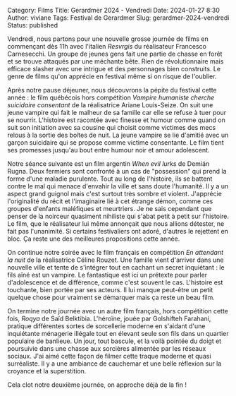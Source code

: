 Category: Films
Title: Gerardmer 2024 - Vendredi
Date: 2024-01-27 8:30
Author: viviane
Tags: Festival de Gerardmer
Slug: gerardmer-2024-vendredi
Status: published

Vendredi, nous partons pour une nouvelle grosse journée de films en commençant dès 11h avec l'italien *Resvrgis* du réalisateur Francesco Carnesecchi. Un groupe de jeunes gens fait une partie de chasse en forêt et se trouve attaqués par une méchante bête. Rien de révolutionnaire mais efficace slasher avec une intrigue et des personnages bien construits. Le genre de films qu'on apprécie en festival même si on risque de l'oublier.

Après notre pause déjeuner, nous découvrons la pépite du festival cette année : le film québécois hors compétition *Vampire humaniste cherche suicidaire consentant* de la réalisatrice Ariane Louis-Seize. On suit une jeune vampire qui fait le malheur de sa famille car elle se refuse à tuer pour se nourrir. L'histoire est racontée avec finesse et humour comme quand on suit son initiation avec sa cousine qui choisit comme victimes des mecs relous à la sortie des boîtes de nuit. La jeune vampire se lie d'amitié avec un garçon suicidaire qui se propose comme victime consentante. Le film tient ses promesses jusqu'au bout entre humour noir et amour adolescent.

Notre séance suivante est un film argentin *When evil lurks* de Demián Rugna. Deux fermiers sont confronté à un cas de "possession" qui prend la forme d'une maladie purulente. Tout au long de l'histoire, ils se battent contre le mal qui menace d'envahir la ville et sans doute l'humanité. Il y a un aspect grand guignol mais c'est surtout très sombre et violent. J'apprécie l'originalité du récit et l'imaginaire lié à cet étrange démon, comme ces groupes d'enfants maléfiques et meurtriers. Je ne sais cependant que penser de la noirceur quasiment nihiliste qui s'abat petit à petit sur l'histoire. Le film, que le réalisateur lui même annonçait que nous allions détester, ne fait pas l'unanimité. Si certains festivaliers ont adoré, d'autres le rejettent en bloc. Ça reste une des meilleures propositions cette année.

On continue notre soirée avec le film français en compétition *En attendant la nuit* de la réalisatrice Céline Rouzet. Une famille vient d'arriver dans une nouvelle ville et tente de s'intégrer tout en cachant un secret inquiétant : le fils aîné est un vampire. Le fantastique est ici un prétexte pour parler d'adolescence et de différence, comme c'est souvent le cas. L'histoire est touchante, bien portée par ses acteurs. Il lui manque peut-être un petit quelque chose pour vraiment se démarquer mais ça reste un beau film.

On termine notre journée avec un autre film français, hors compétition cette fois, *Roqya* de Saïd Belktibia. L'héroïne, jouée par Golshifteh Farahani, pratique différentes sortes de sorcellerie moderne en s'aidant d'une inquiétante ménagerie illégale tout en élevant seule son fils dans un quartier populaire de banlieue. Un jour, tout bascule, et la voilà pointée du doigt et poursuivie dans une chasse aux sorcières alimentée par les réseaux sociaux. J'ai aimé cette façon de filmer cette traque moderne et quasi surréaliste. Il y a une ambiance de cauchemar et une belle réflexion sur la croyance et la superstition.

Cela clot notre deuxième journée, on approche déjà de la fin !
